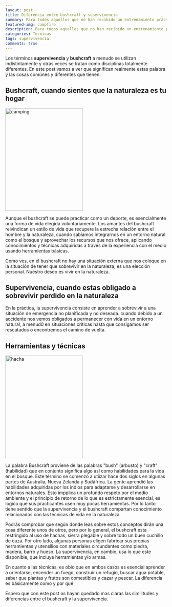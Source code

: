 ```yaml
---
layout: post
title: Diferencia entre bushcraft y supervivencia
summary: Para todos aquellos que no han recibido un entrenamiento práctico en habilidades de supervivencia, el estudio de un manual de supervivencia de calidad es la mejor opción.
featured-img: campfire
description: Para todos aquellos que no han recibido un entrenamiento práctico en habilidades de supervivencia, el estudio de un manual de supervivencia de calidad es la mejor opción. Si estás buscando una guía para dar los primeros pasos, haz click para leer más
categories: Tecnicas
tags: supervivencia
comments: true
---
```



<p>
Los términos <b>supervivencia</b> y <b>bushcraft</b> a menudo se utilizan indistintamente y otras veces se tratan como disciplinas totalmente diferentes. En este post vamos a ver que significan realmente estas palabra y las cosas comúnes y diferentes que tienen.
</p>

<h2>Bushcraft, cuando sientes que la naturaleza es tu hogar</h2>

<img border="0" src="{{ '/assets/img/posts/camping.jpg' | absolute_url }}" width="242" height="320" data-original-width="377" data-original-height="499" alt="camping" />

<p>
Aunque el bushcraft se puede practicar como un deporte, es esencialmente una forma de vida elegida voluntariamente. Los amantes del bushcraft reivindican un estilo de vida que recupere la estrecha relación entre el hombre y la naturaleza, cuando sabíamos integrarnos en un entorno natural como el bosque y aprovechar los recursos que nos ofrece, aplicando conocimientos y técnicas adquiridas a través de la experiencia con el medio usando herramientas básicas. 
</p>
<p>Como ves, en el bushcraft no hay una situación externa que nos coloque en la situación de tener que sobrevivir en la naturaleza, es una elección personal. Nuestro deseo es vivir en la naturaleza.</p>

<h2>Supervivencia, cuando estas obligado a sobrevivir perdido en la naturaleza</h2>

<p>En la práctica, la supervivencia consiste en aprender a sobrevivir a una situación de emergencia no planificada y no deseada. cuando debido a un accidente nos vemos obligados a permanecer con vida en un entorno natural, a menud0 en situaciones críticas hasta que consigamos ser rescatados o encontremos el camino de vuelta.</p>

<h2>Herramientas y técnicas</h2>

<img border="0" src="{{ '/assets/img/posts/axe.jpg' | absolute_url }}" width="242" height="320" data-original-width="377" data-original-height="499" alt="hacha" />

<p>La palabra Bushcraft proviene de las palabras "bush" (arbusto) y "craft" (habilidad) que en conjunto significa algo así como habilidades para la vida en el bosque. Este término se comenzó a utiizar hace dos siglos en algunas partes de Australia, Nueva Zelanda y Sudáfrica. La gente aprendió las habilidades adquiridas por los indios para adaptarse y desarrollarse en entornos naturales. Esto impplica un profundo respeto por el medio ambiente y el principio de retorno de lo que es estrictamente esencial, es lógico que sus practicantes usen muy pocas herramientas. Por lo tanto tiene sentido que la supervivencia y el bushcraft compartan conocimiento relacionados con las técnicas de vida en la naturaleza </p>

<p>
Podrás comprobar que según donde leas sobre estos conceptos dirán una cosa diferente unos de otros, pero por lo general, el bushcraft esta restringido al uso de hachas, sierra plegable y sobre todo un buen cuchillo de caza. Por otro lado, algunas personas eligen fabricar sus propias herramientas y utensilios con materiales circundantes como piedra, madera, barro y hueso. La supervivencia, en cambio, usa lo que este disponible, que incluye herramientas  y/o armas.
</p>

<p>En cuanto a las técnicas, es obio que en ambos casos es esencial aprender a orientarse, encender un fuego, construir un refugio, buscar agua potable, saber que plantas y frutos son comestibles y cazar y pescar. La diferencia es básicamente  como y por qué</p>

<p>Espero que con este post os hayan quedado mas claras las similitudes y diferencias entre el bushcraft y la supervivencia. </p>